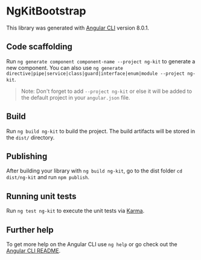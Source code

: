 # NgKitBootstrap

This library was generated with [Angular CLI](https://github.com/angular/angular-cli) version 8.0.1.

## Code scaffolding

Run `ng generate component component-name --project ng-kit` to generate a new component. You can also use `ng generate directive|pipe|service|class|guard|interface|enum|module --project ng-kit`.
> Note: Don't forget to add `--project ng-kit` or else it will be added to the default project in your `angular.json` file. 

## Build

Run `ng build ng-kit` to build the project. The build artifacts will be stored in the `dist/` directory.

## Publishing

After building your library with `ng build ng-kit`, go to the dist folder `cd dist/ng-kit` and run `npm publish`.

## Running unit tests

Run `ng test ng-kit` to execute the unit tests via [Karma](https://karma-runner.github.io).

## Further help

To get more help on the Angular CLI use `ng help` or go check out the [Angular CLI README](https://github.com/angular/angular-cli/blob/master/README.md).

